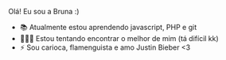 Olá! Eu sou a Bruna :)

- 📚 Atualmente estou aprendendo javascript, PHP e git
- 👩🏻‍💼 Estou tentando encontrar o melhor de mim (tá difícil kk)
- ⚡ Sou carioca, flamenguista e amo Justin Bieber <3

